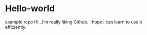# Hello-world
example repo
Hi...i'm really liking Github. I hope i can learn to use it efficiently.
